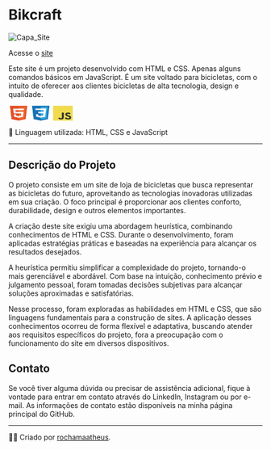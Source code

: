 # Bikcraft

![Capa_Site](https://imgur.com/4T5KP7z.png)

Acesse o [site](https://rochamaatheus.github.io/Bikcraft/)

Este site é um projeto desenvolvido com HTML e CSS. Apenas alguns comandos básicos em JavaScript.
É um site voltado para bicicletas, com o intuito de oferecer aos clientes bicicletas de alta tecnologia, design e qualidade. 

<div>
  <img align="center" alt="Rocha-HTML" height="30" width="40" src="https://raw.githubusercontent.com/devicons/devicon/master/icons/html5/html5-original.svg">
  <img align="center" alt="Rocha-CSS" height="30" width="40" src="https://raw.githubusercontent.com/devicons/devicon/master/icons/css3/css3-original.svg">
  <img align="center" alt="Rocha-JavaScript" height="30" width="40" src="https://raw.githubusercontent.com/devicons/devicon/master/icons/javascript/javascript-original.svg">
</div>

🚀 Linguagem utilizada: HTML, CSS e JavaScript

---

## Descrição do Projeto

O projeto consiste em um site de loja de bicicletas que busca representar as bicicletas do futuro, aproveitando as tecnologias inovadoras utilizadas em sua criação. O foco principal é proporcionar aos clientes conforto, durabilidade, design e outros elementos importantes.

A criação deste site exigiu uma abordagem heurística, combinando conhecimentos de HTML e CSS. Durante o desenvolvimento, foram aplicadas estratégias práticas e baseadas na experiência para alcançar os resultados desejados.

A heurística permitiu simplificar a complexidade do projeto, tornando-o mais gerenciável e abordável. Com base na intuição, conhecimento prévio e julgamento pessoal, foram tomadas decisões subjetivas para alcançar soluções aproximadas e satisfatórias.

Nesse processo, foram exploradas as habilidades em HTML e CSS, que são linguagens fundamentais para a construção de sites. A aplicação desses conhecimentos ocorreu de forma flexível e adaptativa, buscando atender aos requisitos específicos do projeto, fora a preocupação com o funcionamento do site em diversos dispositivos.

## Contato

Se você tiver alguma dúvida ou precisar de assistência adicional, fique à vontade para entrar em contato através do LinkedIn, Instagram ou por e-mail. As informações de contato estão disponíveis na minha página principal do GitHub.

---

👨‍💻 Criado por [rochamaatheus](https://github.com/rochamaatheus).
